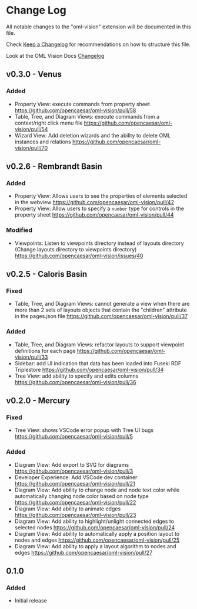 # Change Log

All notable changes to the "oml-vision" extension will be documented in this file.

Check [Keep a Changelog](http://keepachangelog.com/) for recommendations on how to structure this file.

Look at the OML Vision Docs [Changelog](http://www.opencaesar.io/oml-vision-docs/changelog)

## v0.3.0 - Venus

### Added
- Property View: execute commands from property sheet https://github.com/opencaesar/oml-vision/pull/58
- Table, Tree, and Diagram Views: execute commands from a context/right click menu file https://github.com/opencaesar/oml-vision/pull/54
- Wizard View: Add deletion wizards and the ability to delete OML instances and relations https://github.com/opencaesar/oml-vision/pull/70


## v0.2.6 - Rembrandt Basin

### Added
- Property View: Allows users to see the properties of elements selected in the webview https://github.com/opencaesar/oml-vision/pull/42
- Property View: Allow users to specify a `number` type for controls in the property sheet https://github.com/opencaesar/oml-vision/pull/44

### Modified
- Viewpoints: Listen to viewpoints directory instead of layouts directory (Change layouts directory to viewpoints directory) https://github.com/opencaesar/oml-vision/issues/40

## v0.2.5 - Caloris Basin

### Fixed
- Table, Tree, and Diagram Views: cannot generate a view when there are more than 2 sets of layouts objects that contain the "children" attribute in the pages.json file https://github.com/opencaesar/oml-vision/pull/37

### Added
- Table, Tree, and Diagram Views: refactor layouts to support viewpoint definitions for each page https://github.com/opencaesar/oml-vision/pull/33
- Sidebar: add UI indication that data has been loaded into Fuseki RDF Triplestore https://github.com/opencaesar/oml-vision/pull/34
- Tree View: add ability to specify and edits columns https://github.com/opencaesar/oml-vision/pull/36

## v0.2.0 - Mercury

### Fixed
- Tree View: shows VSCode error popup with Tree UI bugs https://github.com/opencaesar/oml-vision/pull/5

### Added
- Diagram View: Add export to SVG for diagrams https://github.com/opencaesar/oml-vision/pull/3
- Developer Experience: Add VSCode dev container https://github.com/opencaesar/oml-vision/pull/21
- Diagram View: Add ability to change node and node text color while automatically changing node color based on node type https://github.com/opencaesar/oml-vision/pull/22
- Diagram View: Add ability to animate edges https://github.com/opencaesar/oml-vision/pull/23
- Diagram View: Add ability to highlight/unlight connected edges to selected nodes https://github.com/opencaesar/oml-vision/pull/24
- Diagram View: Add ability to automatically apply a position layout to nodes and edges https://github.com/opencaesar/oml-vision/pull/25
- Diagram View: Add ability to apply a layout algorithm to nodes and edges https://github.com/opencaesar/oml-vision/pull/27

## 0.1.0

### Added
- Initial release